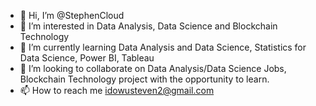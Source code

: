 - 👋 Hi, I’m @StephenCloud
- 👀 I’m interested in Data Analysis, Data Science and Blockchain Technology
- 🌱 I’m currently learning Data Analysis and Data Science, Statistics for Data Science, Power BI, Tableau 
- 💞️ I’m looking to collaborate on Data Analysis/Data Science Jobs, Blockchain Technology project with the opportunity to learn.
- 📫 How to reach me idowusteven2@gmail.com

<!---
StephenCloudis a ✨ special ✨ repository because its `README.md` (this file) appears on your GitHub profile.
You can click the Preview link to take a look at your changes.
--->
